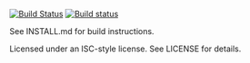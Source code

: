 [![Build Status](https://travis-ci.org/kinetiknz/cubeb.svg?branch=master)](https://travis-ci.org/kinetiknz/cubeb)
[![Build status](https://ci.appveyor.com/api/projects/status/osv2r0m1j1nt9csr/branch/master?svg=true)](https://ci.appveyor.com/project/kinetiknz/cubeb/branch/master)

See INSTALL.md for build instructions.

Licensed under an ISC-style license.  See LICENSE for details.
